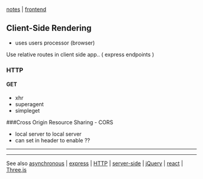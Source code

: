 [notes](notes.md) | [frontend](frontend.md)


## Client-Side Rendering
- uses users processor (browser)

Use relative routes in client side app.. ( express endpoints )


### HTTP
#### GET
- xhr
- superagent
- simpleget


###Cross Origin Resource Sharing - CORS
- local server to local server
- can set in header to enable ??

---


---

See also [asynchronous](async.md) | [express](javascript/express.md) | [HTTP](HTTP.md) | [server-side](server-side.md) | [jQuery](javascript/jQuery.md) | [react](react/react.md) | [Three.js](javascript/threejs.md)
